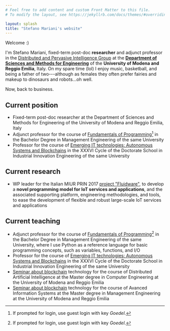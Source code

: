 ```yaml
---
# Feel free to add content and custom Front Matter to this file.
# To modify the layout, see https://jekyllrb.com/docs/themes/#overriding-theme-defaults

layout: splash
title: "Stefano Mariani's website"
---
```


Welcome :)

I'm Stefano Mariani, fixed-term post-doc **researcher** and adjunct professor in the [Distributed and Pervasive Intelligence Group](http://dipi.unimore.it) at the [**Department of Sciences and Methods for Engineering**](https://www.dismi.unimore.it/site/en/home.html) of the **University of Modena and Reggio Emilia**, Italy.
On my spare time (lol) I enjoy music, basketball, and being a father of two---although as females they often prefer fairies and makeup to dinosaurs and robots...oh well.

Now, back to business.

## Current position

 - Fixed-term post-doc researcher at the Department of Sciences and Methods for Engineering of the University of Modena and Reggio Emilia, Italy
 - Adjunct professor for the course of [Fundamentals of Programming](https://dolly.ingre.unimore.it/2020/course/view.php?id=132)[^1] in the Bachelor Degree in Management Engineering of the same University
 - Professor for the course of [Emerging IT technologies: Autonomous Systems and Blockchains](https://github.com/smarianimore/phdXXXVI-asb) in the XXXVI Cycle of the Doctorate School in Industrial Innovation Engineering of the same University

## Current research

 - WP leader for the Italian MIUR PRIN 2017 [project "Fluidware"](https://fluidware-project.github.io), to develop a **novel programming model for IoT services and applications**, and the associated supporting platform, engineering methodologies, and tools, to ease the development of flexible and robust large-scale IoT services and applications

## Current teaching

 - Adjunct professor for the course of [Fundamentals of Programming](https://dolly.ingre.unimore.it/2020/course/view.php?id=132)[^1] in the Bachelor Degree in Management Engineering of the same University, where I use Python as a reference language for basic programming concepts, such as variables, functions, and I/O
 - Professor for the course of [Emerging IT technologies: Autonomous Systems and Blockchains](https://github.com/smarianimore/phdXXXVI-asb) in the XXXVI Cycle of the Doctorate School in Industrial Innovation Engineering of the same University
 - [Seminar about blockchain](https://github.com/smarianimore/dief-daiseminar2020) technology for the course of Distributed Artificial Intelligence at the Master degree in Computer Engineering at the University of Modena and Reggio Emilia
 - [Seminar about blockchain](https://github.com/smarianimore/dismi-dsm) technology for the course of Avanced Information Systems at the Master degree in Management Engineering at the University of Modena and Reggio Emilia

[^1]: If prompted for login, use guest login with key *Goedel*.
